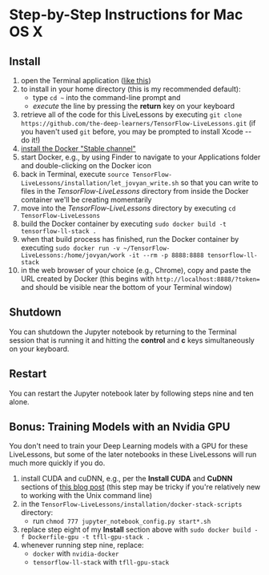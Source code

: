 # Step-by-Step Instructions for Mac OS X

## Install

1. open the Terminal application ([like this](http://www.wikihow.com/Open-a-Terminal-Window-in-Mac))
2. to install in your home directory (this is my recommended default):
	* type `cd ~` into the command-line prompt and 
	* *execute* the line by pressing the **return** key on your keyboard
3. retrieve all of the code for this LiveLessons by executing `git clone https://github.com/the-deep-learners/TensorFlow-LiveLessons.git` (if you haven't used `git` before, you may be prompted to install Xcode -- do it!)
4. [install the Docker "Stable channel"](https://docs.docker.com/docker-for-mac/install/)
5. start Docker, e.g., by using Finder to navigate to your Applications folder and double-clicking on the Docker icon
6. back in Terminal, execute `source TensorFlow-LiveLessons/installation/let_jovyan_write.sh` so that you can write to files in the *TensorFlow-LiveLessons* directory from inside the Docker container we'll be creating momentarily 
7. move into the *TensorFlow-LiveLessons* directory by executing `cd TensorFlow-LiveLessons`
8. build the Docker container by executing `sudo docker build -t tensorflow-ll-stack .`
9. when that build process has finished, run the Docker container by executing `sudo docker run -v ~/TensorFlow-LiveLessons:/home/jovyan/work -it --rm -p 8888:8888 tensorflow-ll-stack`
10. in the web browser of your choice (e.g., Chrome), copy and paste the URL created by Docker (this begins with `http://localhost:8888/?token=` and should be visible near the bottom of your Terminal window) 

## Shutdown

You can shutdown the Jupyter notebook by returning to the Terminal session that is running it and hitting the **control** and **c** keys simultaneously on your keyboard. 

## Restart

You can restart the Jupyter notebook later by following steps nine and ten alone. 

## Bonus: Training Models with an Nvidia GPU

You don't need to train your Deep Learning models with a GPU for these LiveLessons, but some of the later notebooks in these LiveLessons will run much more quickly if you do. 

1. install CUDA and cuDNN, e.g., per the **Install CUDA** and **CuDNN** sections of [this blog post](https://blog.slavv.com/the-1700-great-deep-learning-box-assembly-setup-and-benchmarks-148c5ebe6415) (this step may be tricky if you're relatively new to working with the Unix command line)
2. in the `TensorFlow-LiveLessons/installation/docker-stack-scripts` directory:
	* run `chmod 777 jupyter_notebook_config.py start*.sh`
3. replace step eight of my **Install** section above with `sudo docker build -f Dockerfile-gpu -t tfll-gpu-stack .`
4. whenever running step nine, replace: 
	* `docker` with `nvidia-docker`
	* `tensorflow-ll-stack` with `tfll-gpu-stack` 
